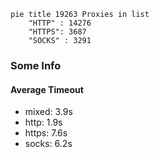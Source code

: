 
```mermaid
pie title 19263 Proxies in list
    "HTTP" : 14276
    "HTTPS": 3687
    "SOCKS" : 3291
```

### Some Info
#### Average Timeout

- mixed: 3.9s
- http: 1.9s
- https: 7.6s
- socks: 6.2s